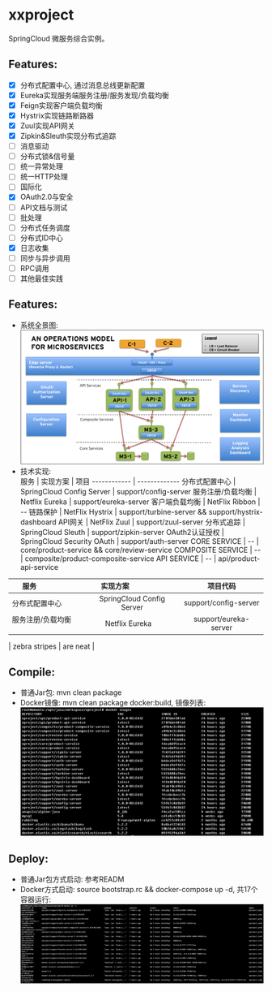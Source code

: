 # xxproject
SpringCloud 微服务综合实例。

## Features:    
- [x] 分布式配置中心, 通过消息总线更新配置
- [x] Eureka实现服务端服务注册/服务发现/负载均衡
- [x] Feign实现客户端负载均衡
- [x] Hystrix实现链路断路器
- [x] Zuul实现API网关
- [x] Zipkin&Sleuth实现分布式追踪
- [ ] 消息驱动
- [ ] 分布式锁&信号量
- [ ] 统一异常处理
- [ ] 统一HTTP处理
- [ ] 国际化
- [x] OAuth2.0与安全
- [ ] API文档与测试
- [ ] 批处理
- [ ] 分布式任务调度
- [ ] 分布式ID中心
- [x] 日志收集
- [ ] 同步与异步调用
- [ ] RPC调用
- [ ] 其他最佳实践

## Features:    
- 系统全景图:    
  ![image](screenshots/microservices-operations-reference-model.png)
- 技术实现:    
服务 | 实现方案 | 项目
------------ | -------------
分布式配置中心 | SpringCloud Config Server | support/config-server
服务注册/负载均衡 | Netflix Eureka | support/eureka-server
客户端负载均衡 | NetFlix Ribbon | --
链路保护 | NetFlix Hystrix | support/turbine-server && support/hystrix-dashboard
API网关 | NetFlix Zuul | support/zuul-server
分布式追踪 | SpringCloud Sleuth | support/zipkin-server
OAuth2认证授权 | SpringCloud Security OAuth | support/auth-server
CORE SERVICE | -- | core/product-service && core/review-service
COMPOSITE SERVICE | -- | composite/product-composite-service
API SERVICE | -- | api/product-api-service


| 服务                  | 实现方案                   | 项目代码                   |
|-----------------------|:-------------------------:|:-------------------------:|
| 分布式配置中心         | SpringCloud Config Server | support/config-server      |
| 服务注册/负载均衡      | Netflix Eureka            |support/eureka-server

| zebra stripes | are neat      |

## Compile:
- 普通Jar包: mvn clean package
- Docker镜像: mvn clean package docker:build,  镜像列表:    
  ![image](screenshots/docker_images.png)
## Deploy:
- 普通Jar包方式启动: 参考READM
- Docker方式启动: source bootstrap.rc && docker-compose up -d, 共17个容器运行:    
  ![image](screenshots/deploy_docker.png) 
  
  
